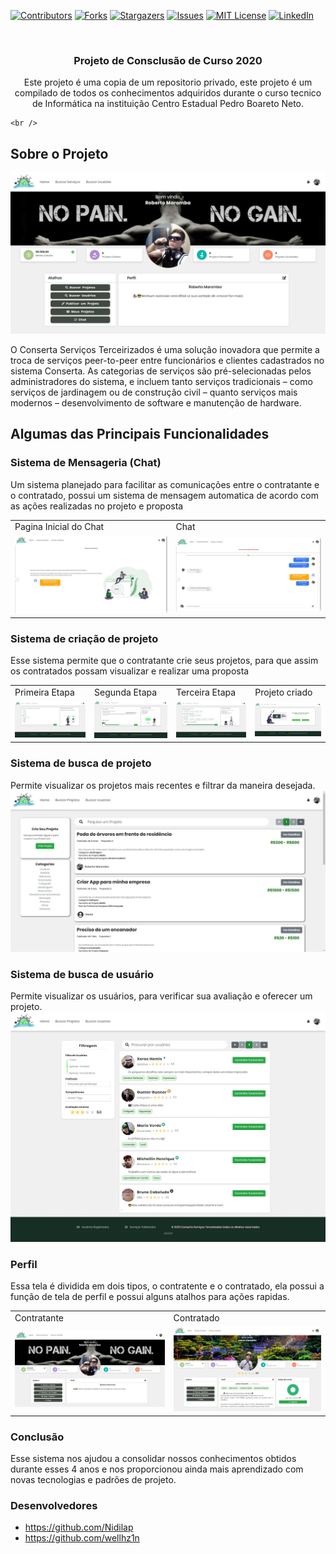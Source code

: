[![Contributors][contributors-shield]][contributors-url]
[![Forks][forks-shield]][forks-url]
[![Stargazers][stars-shield]][stars-url]
[![Issues][issues-shield]][issues-url]
[![MIT License][license-shield]][license-url]
[![LinkedIn][linkedin-shield]][linkedin-url]



<br />
<p align="center">
  <h3 align="center">Projeto de Consclusão de Curso 2020</h3>

  <p align="center">
    Este projeto é uma copia de um repositorio privado, este projeto é um compilado de todos os conhecimentos adquiridos durante o curso tecnico de Informática na instituição Centro Estadual Pedro Boareto Neto.
  
    <br />
  </p>
</p>

## Sobre o Projeto

![Pagina Inicial](img/prints/Conserta_31.jpg)
 
 O Conserta Serviços Terceirizados é uma solução inovadora que permite a
troca de serviços peer-to-peer entre funcionários e clientes cadastrados no sistema
Conserta. As categorias de serviços são pré-selecionadas pelos administradores do
sistema, e incluem tanto serviços tradicionais – como serviços de jardinagem ou de
construção civil – quanto serviços mais modernos – desenvolvimento de software e
manutenção de hardware.

## Algumas das Principais Funcionalidades
 ### Sistema de Mensageria (Chat)
 Um sistema planejado para facilitar as comunicações entre o contratante e o contratado, possui um sistema de mensagem automatica de acordo com as ações realizadas no projeto e proposta
<table>
  <tr>
    <td>Pagina Inicial do Chat</td>
     <td>Chat</td>
    
  </tr>
  <tr>
    <td><img src="img/prints/Conserta_45.jpg" ></td>
    <td><img src="img/prints/Conserta_46.jpg"></td>
  </tr>
 </table>
 
### Sistema de criação de projeto
Esse sistema permite que o contratante crie seus projetos, para que assim os contratados possam visualizar e realizar uma proposta
<table>
  <tr>
    <td>Primeira Etapa</td>
     <td>Segunda Etapa</td>
    <td>Terceira Etapa</td>
     <td>Projeto criado</td>
    
  </tr>
  <tr>
    <td><img src="img/prints/Conserta_33.jpg" ></td>
    <td><img src="img/prints/Conserta_34.jpg"></td>
   <td><img src="img/prints/Conserta_35.jpg" ></td>
    <td><img src="img/prints/Conserta_36.jpg"></td>
  </tr>
 </table>
 
### Sistema de busca de projeto
Permite visualizar os projetos mais recentes e filtrar da maneira desejada.
![Pagina Inicial](img/prints/Conserta_37.jpg)

### Sistema de busca de usuário
Permite visualizar os usuários, para verificar sua avaliação e oferecer um projeto.
![Pagina Inicial](img/prints/Conserta_38.jpg)

### Perfil
Essa tela é dividida em dois tipos, o contratente e o contratado, ela possui a função de tela de perfil e possui alguns atalhos para ações rapidas.
<table>
  <tr>
    <td>Contratante</td>
     <td>Contratado</td>
  </tr>
  <tr>
    <td><img src="img/prints/Conserta_31.jpg" ></td>
    <td><img src="img/prints/Conserta_32.jpg"></td>
  </tr>
 </table>
 
 
### Conclusão
Esse sistema nos ajudou a consolidar nossos conhecimentos obtidos durante esses 4 anos e nos proporcionou ainda mais aprendizado com novas tecnologias e padrões de projeto.

### Desenvolvedores
 - https://github.com/Nidilap
 - https://github.com/wellhz1n

[contributors-shield]:https://img.shields.io/github/contributors/wellhz1n/Workli?style=for-the-badge
[contributors-url]: https://github.com/wellhz1n/Workli/graphs/contributors
[forks-shield]: https://img.shields.io/github/forks/wellhz1n/Workli?style=for-the-badge
[forks-url]: https://github.com/wellhz1n/Workli/network/members
[stars-shield]: https://img.shields.io/github/stars/wellhz1n/Workli?style=for-the-badge
[stars-url]: https://github.com/wellhz1n/Workli/stargazers
[issues-shield]: https://img.shields.io/github/issues/wellhz1n/Workli?style=for-the-badge
[issues-url]: https://github.com/wellhz1n/Workli/issues
[license-shield]: https://img.shields.io/github/license/wellhz1n/Workli?style=for-the-badge
[license-url]: https://github.com/wellhz1n/Workli/blob/master/LICENSE.txt
[linkedin-shield]: https://img.shields.io/badge/-LinkedIn-black.svg?style=for-the-badge&logo=linkedin&colorB=555
[linkedin-url]: https://linkedin.com/in/wellington-hellstrom-2a31a6174
